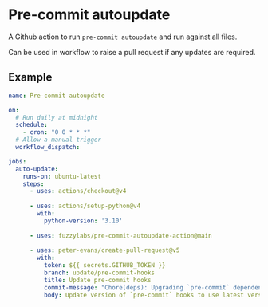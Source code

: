 # Pre-commit autoupdate

A Github action to run `pre-commit autoupdate` and run against all files.

Can be used in workflow to raise a pull request if any updates are required.

## Example

```yaml
name: Pre-commit autoupdate

on: 
  # Run daily at midnight
  schedule:
    - cron: "0 0 * * *"
  # Allow a manual trigger
  workflow_dispatch:

jobs:
  auto-update:
    runs-on: ubuntu-latest
    steps:
      - uses: actions/checkout@v4
      
      - uses: actions/setup-python@v4
        with:
          python-version: '3.10'
        
      - uses: fuzzylabs/pre-commit-autoupdate-action@main
        
      - uses: peter-evans/create-pull-request@v5
        with:
          token: ${{ secrets.GITHUB_TOKEN }}
          branch: update/pre-commit-hooks
          title: Update pre-commit hooks
          commit-message: "Chore(deps): Upgrading `pre-commit` dependencies"
          body: Update version of `pre-commit` hooks to use latest version.
```
